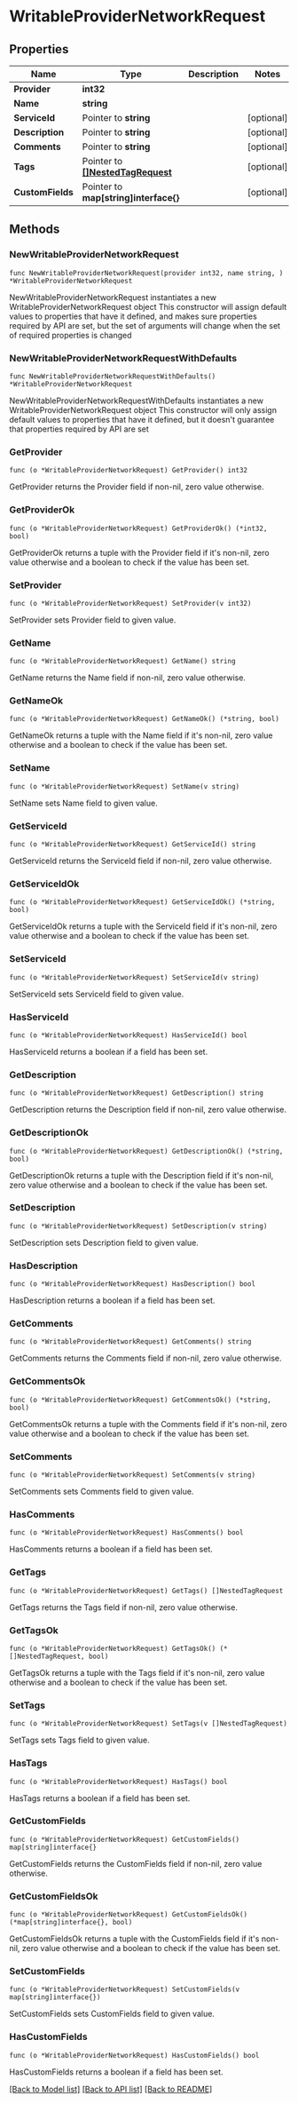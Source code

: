 # WritableProviderNetworkRequest

## Properties

Name | Type | Description | Notes
------------ | ------------- | ------------- | -------------
**Provider** | **int32** |  | 
**Name** | **string** |  | 
**ServiceId** | Pointer to **string** |  | [optional] 
**Description** | Pointer to **string** |  | [optional] 
**Comments** | Pointer to **string** |  | [optional] 
**Tags** | Pointer to [**[]NestedTagRequest**](NestedTagRequest.md) |  | [optional] 
**CustomFields** | Pointer to **map[string]interface{}** |  | [optional] 

## Methods

### NewWritableProviderNetworkRequest

`func NewWritableProviderNetworkRequest(provider int32, name string, ) *WritableProviderNetworkRequest`

NewWritableProviderNetworkRequest instantiates a new WritableProviderNetworkRequest object
This constructor will assign default values to properties that have it defined,
and makes sure properties required by API are set, but the set of arguments
will change when the set of required properties is changed

### NewWritableProviderNetworkRequestWithDefaults

`func NewWritableProviderNetworkRequestWithDefaults() *WritableProviderNetworkRequest`

NewWritableProviderNetworkRequestWithDefaults instantiates a new WritableProviderNetworkRequest object
This constructor will only assign default values to properties that have it defined,
but it doesn't guarantee that properties required by API are set

### GetProvider

`func (o *WritableProviderNetworkRequest) GetProvider() int32`

GetProvider returns the Provider field if non-nil, zero value otherwise.

### GetProviderOk

`func (o *WritableProviderNetworkRequest) GetProviderOk() (*int32, bool)`

GetProviderOk returns a tuple with the Provider field if it's non-nil, zero value otherwise
and a boolean to check if the value has been set.

### SetProvider

`func (o *WritableProviderNetworkRequest) SetProvider(v int32)`

SetProvider sets Provider field to given value.


### GetName

`func (o *WritableProviderNetworkRequest) GetName() string`

GetName returns the Name field if non-nil, zero value otherwise.

### GetNameOk

`func (o *WritableProviderNetworkRequest) GetNameOk() (*string, bool)`

GetNameOk returns a tuple with the Name field if it's non-nil, zero value otherwise
and a boolean to check if the value has been set.

### SetName

`func (o *WritableProviderNetworkRequest) SetName(v string)`

SetName sets Name field to given value.


### GetServiceId

`func (o *WritableProviderNetworkRequest) GetServiceId() string`

GetServiceId returns the ServiceId field if non-nil, zero value otherwise.

### GetServiceIdOk

`func (o *WritableProviderNetworkRequest) GetServiceIdOk() (*string, bool)`

GetServiceIdOk returns a tuple with the ServiceId field if it's non-nil, zero value otherwise
and a boolean to check if the value has been set.

### SetServiceId

`func (o *WritableProviderNetworkRequest) SetServiceId(v string)`

SetServiceId sets ServiceId field to given value.

### HasServiceId

`func (o *WritableProviderNetworkRequest) HasServiceId() bool`

HasServiceId returns a boolean if a field has been set.

### GetDescription

`func (o *WritableProviderNetworkRequest) GetDescription() string`

GetDescription returns the Description field if non-nil, zero value otherwise.

### GetDescriptionOk

`func (o *WritableProviderNetworkRequest) GetDescriptionOk() (*string, bool)`

GetDescriptionOk returns a tuple with the Description field if it's non-nil, zero value otherwise
and a boolean to check if the value has been set.

### SetDescription

`func (o *WritableProviderNetworkRequest) SetDescription(v string)`

SetDescription sets Description field to given value.

### HasDescription

`func (o *WritableProviderNetworkRequest) HasDescription() bool`

HasDescription returns a boolean if a field has been set.

### GetComments

`func (o *WritableProviderNetworkRequest) GetComments() string`

GetComments returns the Comments field if non-nil, zero value otherwise.

### GetCommentsOk

`func (o *WritableProviderNetworkRequest) GetCommentsOk() (*string, bool)`

GetCommentsOk returns a tuple with the Comments field if it's non-nil, zero value otherwise
and a boolean to check if the value has been set.

### SetComments

`func (o *WritableProviderNetworkRequest) SetComments(v string)`

SetComments sets Comments field to given value.

### HasComments

`func (o *WritableProviderNetworkRequest) HasComments() bool`

HasComments returns a boolean if a field has been set.

### GetTags

`func (o *WritableProviderNetworkRequest) GetTags() []NestedTagRequest`

GetTags returns the Tags field if non-nil, zero value otherwise.

### GetTagsOk

`func (o *WritableProviderNetworkRequest) GetTagsOk() (*[]NestedTagRequest, bool)`

GetTagsOk returns a tuple with the Tags field if it's non-nil, zero value otherwise
and a boolean to check if the value has been set.

### SetTags

`func (o *WritableProviderNetworkRequest) SetTags(v []NestedTagRequest)`

SetTags sets Tags field to given value.

### HasTags

`func (o *WritableProviderNetworkRequest) HasTags() bool`

HasTags returns a boolean if a field has been set.

### GetCustomFields

`func (o *WritableProviderNetworkRequest) GetCustomFields() map[string]interface{}`

GetCustomFields returns the CustomFields field if non-nil, zero value otherwise.

### GetCustomFieldsOk

`func (o *WritableProviderNetworkRequest) GetCustomFieldsOk() (*map[string]interface{}, bool)`

GetCustomFieldsOk returns a tuple with the CustomFields field if it's non-nil, zero value otherwise
and a boolean to check if the value has been set.

### SetCustomFields

`func (o *WritableProviderNetworkRequest) SetCustomFields(v map[string]interface{})`

SetCustomFields sets CustomFields field to given value.

### HasCustomFields

`func (o *WritableProviderNetworkRequest) HasCustomFields() bool`

HasCustomFields returns a boolean if a field has been set.


[[Back to Model list]](../README.md#documentation-for-models) [[Back to API list]](../README.md#documentation-for-api-endpoints) [[Back to README]](../README.md)



